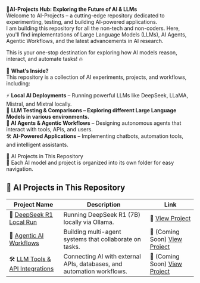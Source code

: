 🚀**AI-Projects Hub: Exploring the Future of AI & LLMs**  
Welcome to AI-Projects – a cutting-edge repository dedicated to experimenting, testing, and building AI-powered applications.  
I am building this repository for all the non-tech and non-coders. 
Here, you'll find implementations of Large Language Models (LLMs), AI Agents, Agentic Workflows, and the latest advancements in AI research.  

This is your one-stop destination for exploring how AI models reason, interact, and automate tasks! 🔥  

📌 **What’s Inside?**  
This repository is a collection of AI experiments, projects, and workflows, including:  

⚡ **Local AI Deployments** – Running powerful LLMs like DeepSeek, LLaMA, Mistral, and Mixtral locally.  
🧠 **LLM Testing & Comparisons **– Exploring different Large Language Models in various environments.  
🤖** AI Agents & Agentic Workflows** – Designing autonomous agents that interact with tools, APIs, and users.  
🛠️ **AI-Powered Applications** – Implementing chatbots, automation tools, and intelligent assistants.  


🔗 AI Projects in This Repository  
📂 Each AI model and project is organized into its own folder for easy navigation.  

## 🔗 AI Projects in This Repository

| Project Name | Description | Link |
|-------------|-------------|------|
| 🦾 [DeepSeek R1 Local Run](https://github.com/ParvezAlam-AI/AI-Projects/tree/main/deepseek-r1%20local%20run) | Running DeepSeek R1 (7B) locally via Ollama. | 🔗  [View Project](https://github.com/ParvezAlam-AI/AI-Projects/tree/main/deepseek-r1%20local%20run) |
| 🤖 [Agentic AI Workflows]([https://github.com/ParvezAlam-AI/AI-Projects/tree/main/Agentic-AI](https://github.com/ParvezAlam-AI/AI-Projects/tree/main/Coach-Ironjaw)) | Building multi-agent systems that collaborate on tasks. | 🔗 (Coming Soon) [View Project](https://github.com/ParvezAlam-AI/AI-Projects/tree/main/Coach-Ironjaw) |
| 🛠 [LLM Tools & API Integrations](https://github.com/ParvezAlam-AI/AI-Projects/tree/main/AI-Tools) | Connecting AI with external APIs, databases, and automation workflows. | 🔗 (Coming Soon) [View Project](https://github.com/ParvezAlam-AI/AI-Projects/tree/main/AI-Tools) |
